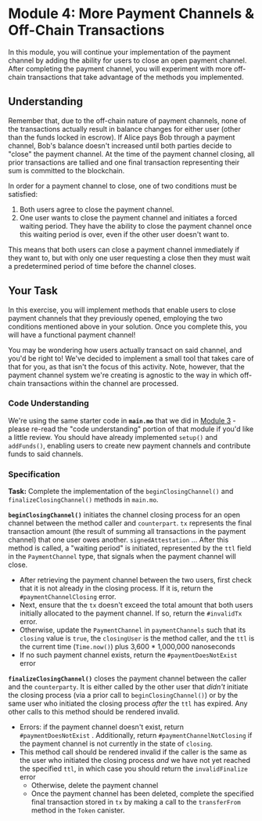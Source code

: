 # Module 4: More Payment Channels & Off-Chain Transactions

In this module, you will continue your implementation of the payment channel by adding the ability for users to close an open payment channel. After completing the payment channel, you will experiment with more off-chain transactions that take advantage of the methods you implemented.

## Understanding

Remember that, due to the off-chain nature of payment channels, none of the transactions actually result in balance changes for either user (other than the funds locked in escrow). If Alice pays Bob through a payment channel, Bob's balance doesn't increased until both parties decide to "close" the payment channel. At the time of the payment channel closing, all prior transactions are tallied and one final transaction representing their sum is committed to the blockchain.

In order for a payment channel to close, one of two conditions must be satisfied:

1. Both users agree to close the payment channel.
2. One user wants to close the payment channel and initiates a forced waiting period. They have the ability to close the payment channel once this waiting period is over, even if the other user doesn't want to.

This means that both users can close a payment channel immediately if they want to, but with only one user requesting a close then they must wait a predetermined period of time before the channel closes.

## Your Task

In this exercise, you will implement methods that enable users to close payment channels that they previously opened, employing the two conditions mentioned above in your solution. Once you complete this, you will have a functional payment channel!

You may be wondering how users actually transact on said channel, and you'd be right to! We've decided to implement a small tool that takes care of that for you, as that isn't the focus of this activity. Note, however, that the payment channel system we're creating is agnostic to the way in which off-chain transactions within the channel are processed.

### Code Understanding

We're using the same starter code in **`main.mo`** that we did in [Module 3](#module-3.md) - please re-read the "code understanding" portion of that module if you'd like a little review. You should have already implemented `setup()` and `addFunds()`, enabling users to create new payment channels and contribute funds to said channels. 

### Specification

**Task:** Complete the implementation of the `beginClosingChannel()` and `finalizeClosingChannel()` methods in `main.mo`.

**`beginClosingChannel()`** initiates the channel closing process for an open channel between the method caller and `counterpart`. `tx` represents the final transaction amount (the result of summing all transactions in the payment channel) that one user owes another. `signedAttestation` ... After this method is called, a "waiting period" is initiated, represented by the `ttl` field in the `PaymentChannel` type, that signals when the payment channel will close.

* After retrieving the payment channel between the two users, first check that it is not already in the closing process. If it is, return the `#paymentChannelClosing` error.
* Next, ensure that the `tx` doesn't exceed the total amount that both users initially allocated to the payment channel. If so, return the `#invalidTx` error.
* Otherwise, update the `PaymentChannel` in `paymentChannels` such that its `closing` value is `true`, the `closingUser` is the method caller, and the `ttl` is the current time (`Time.now()`) plus 3,600 * 1,000,000 nanoseconds
* If no such payment channel exists, return the `#paymentDoesNotExist` error

**`finalizeClosingChannel()`**  closes the payment channel between the caller and the `counterparty`. It is either called by the other user that *didn't* initiate the closing process (via a prior call to `beginClosingChannel()`) or by the same user who initiated the closing process *after* the `ttl` has expired. Any other calls to this method should be rendered invalid.

* Errors: if the payment channel doesn't exist, return `#paymentDoesNotExist` . Additionally, return `#paymentChannelNotClosing` if the payment channel is not currently in the state of `closing`.
* This method call should be rendered invalid if the caller is the same as the user who initiated the closing process *and* we have not yet reached the specified `ttl`, in which case you should return the `invalidFinalize` error
  * Otherwise, delete the payment channel
  * Once the payment channel has been deleted, complete the specified final transaction stored in `tx` by making a call to the `transferFrom` method in the `Token` canister.



